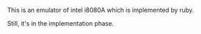 This is an emulator of intel i8080A which is implemented by ruby.

Still, it's in the implementation phase.
